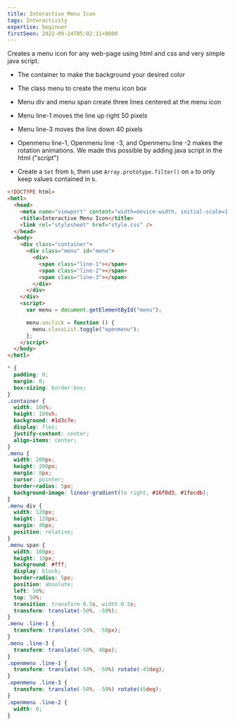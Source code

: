 ```yaml
---
title: Interactive Menu Icon
tags: Interactivity
expertise: beginner
firstSeen: 2022-09-24T05:02:11+0000
---
```


Creates a menu icon for any web-page using html and css and very simple java script.

- The container to make the background your desired color
- The class menu to create the menu icon box
- Menu div and menu span create three lines centered at the menu icon
- Menu line-1 moves the line up right 50 pixels
- Menu line-3 moves the line down 40 pixels
- Openmenu line-1, Openmenu line -3, and Openmenu line -2 makes the rotation animations. We made this possible by adding java script in the html ("script")

- Create a `Set` from `b`, then use `Array.prototype.filter()` on `a` to only keep values contained in `b`.

```HTML
<!DOCTYPE html>
<hmtl>
  <head>
    <meta name="viewport" content="width=device-width, initial-scale=1.0" />
    <title>Interactive Menu Icon</title>
    <link rel="stylesheet" href="style.css" />
  </head>
  <body>
    <div class="container">
      <div class="menu" id="menu">
        <div>
          <span class="line-1"></span>
          <span class="line-2"></span>
          <span class="line-3"></span>
        </div>
      </div>
    </div>
    <script>
      var menu = document.getElementById("menu");

      menu.onclick = function () {
        menu.classList.toggle("openmenu");
      };
    </script>
  </body>
</hmtl>
```

```CSS
* {
  padding: 0;
  margin: 0;
  box-sizing: border-box;
}
.container {
  width: 100%;
  height: 100vh;
  background: #1d3c7e;
  display: flex;
  justify-content: center;
  align-items: center;
}
.menu {
  width: 200px;
  height: 200px;
  margin: 8px;
  cursor: pointer;
  border-radius: 5px;
  background-image: linear-gradient(to right, #16f0d3, #1fecdb);
}
.menu div {
  width: 120px;
  height: 120px;
  margin: 40px;
  position: relative;
}
.menu span {
  width: 100px;
  height: 10px;
  background: #fff;
  display: block;
  border-radius: 5px;
  position: absolute;
  left: 50%;
  top: 50%;
  transition: transform 0.5s, width 0.5s;
  transform: translate(-50%, -50%);
}
.menu .line-1 {
  transform: translate(-50%, -50px);
}
.menu .line-3 {
  transform: translate(-50%, 40px);
}
.openmenu .line-1 {
  transform: translate(-50%, -50%) rotate(-45deg);
}
.openmenu .line-3 {
  transform: translate(-50%, -50%) rotate(45deg);
}
.openmenu .line-2 {
  width: 0;
}
```
